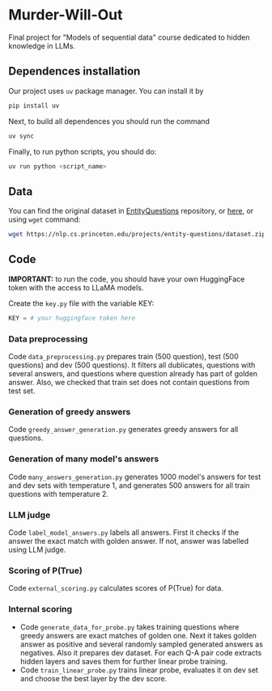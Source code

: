 # Murder-Will-Out
Final project for "Models of sequential data" course dedicated to hidden knowledge in LLMs.

## Dependences installation

Our project uses `uv` package manager. You can install it by

```bash
pip install uv
```

Next, to build all dependences you should run the command

```bash
uv sync
```

Finally, to run python scripts, you should do:

```bash
uv run python <script_name>
```

## Data

You can find the original dataset in [EntityQuestions](https://github.com/princeton-nlp/EntityQuestions) repository, or [here](https://nlp.cs.princeton.edu/projects/entity-questions/dataset.zip), or using `wget` command:

```bash
wget https://nlp.cs.princeton.edu/projects/entity-questions/dataset.zip
```

## Code

**IMPORTANT:** to run the code, you should have your own HuggingFace token with the access to LLaMA models. 

Create the `key.py` file with the variable KEY:

```python
KEY = # your huggingface token here
```

### Data preprocessing

Code `data_preprocessing.py` prepares train (500 question), test (500 questions) and dev (500 questions). It filters all dublicates, questions with several answers, and questions where question already has part of golden answer. Also, we checked that train set does not contain questions from test set.

### Generation of greedy answers

Code `greedy_answer_generation.py` generates greedy answers for all questions. 

### Generation of many model's answers

Code `many_answers_generation.py` generates 1000 model's answers for test and dev sets with temperature 1, and generates 500 answers for all train questions with temperature 2.

### LLM judge

Code `label_model_answers.py` labels all answers. First it checks if the answer the exact match with golden answer. If not, answer was labelled using LLM judge.

### Scoring of P(True)

Code `external_scoring.py` calculates scores of P(True) for data.

### Internal scoring

* Code `generate_data_for_probe.py` takes training questions where greedy answers are exact matches of golden one. Next it takes golden answer as positive and several randomly sampled generated answers as negatives. Also it prepares dev dataset. For each Q-A pair code extracts hidden layers and saves them for further linear probe training.
* Code `train_linear_probe.py` trains linear probe, evaluates it on dev set and choose the best layer by the dev score. 

